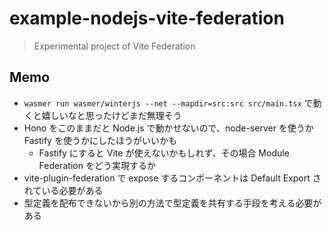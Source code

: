 # example-nodejs-vite-federation

> Experimental project of Vite Federation

## Memo

- `wasmer run wasmer/winterjs --net --mapdir=src:src src/main.tsx` で動くと嬉しいなと思ったけどまだ無理そう
- Hono をこのままだと Node.js で動かせないので、node-server を使うか Fastify を使うかにしたほうがいいかも
  - Fastify にすると Vite が使えないかもしれず、その場合 Module Federation をどう実現するか
- vite-plugin-federation で expose するコンポーネントは Default Export されている必要がある
- 型定義を配布できないから別の方法で型定義を共有する手段を考える必要がある
